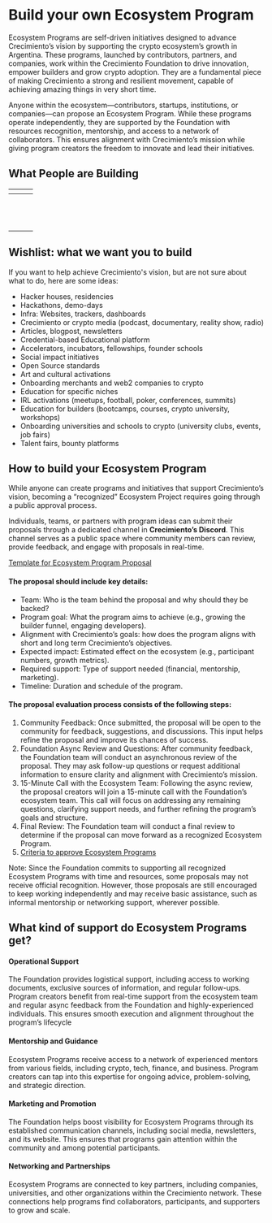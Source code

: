 # Build your own Ecosystem Program

Ecosystem Programs are self-driven initiatives designed to advance Crecimiento’s vision by supporting the crypto ecosystem’s growth in Argentina. These programs, launched by contributors, partners, and companies, work within the Crecimiento Foundation to drive innovation, empower builders and grow crypto adoption. They are a fundamental piece of making Crecimiento a strong and resilient movement, capable of achieving amazing things in very short time.

Anyone within the ecosystem—contributors, startups, institutions, or companies—can propose an Ecosystem Program. While these programs operate independently, they are supported by the Foundation with resources recognition, mentorship, and access to a network of collaborators. This ensures alignment with Crecimiento’s mission while giving program creators the freedom to innovate and lead their initiatives.

## What People are Building

<table data-view="cards"><thead><tr><th></th><th></th><th></th></tr></thead><tbody><tr><td></td><td></td><td></td></tr><tr><td></td><td></td><td></td></tr><tr><td></td><td></td><td></td></tr><tr><td></td><td></td><td></td></tr><tr><td></td><td></td><td></td></tr><tr><td></td><td></td><td></td></tr><tr><td></td><td></td><td></td></tr><tr><td></td><td></td><td></td></tr><tr><td></td><td></td><td></td></tr><tr><td></td><td></td><td></td></tr><tr><td></td><td></td><td></td></tr><tr><td></td><td></td><td></td></tr></tbody></table>

## Wishlist: what we want you to build

If you want to help achieve Crecimiento's vision, but are not sure about what to do, here are some ideas:

* Hacker houses, residencies
* Hackathons, demo-days
* Infra: Websites, trackers, dashboards
* Crecimiento or crypto media (podcast, documentary, reality show, radio)
* Articles, blogpost, newsletters
* Credential-based Educational platform
* Accelerators, incubators, fellowships, founder schools
* Social impact initiatives
* Open Source standards
* Art and cultural activations
* Onboarding merchants and web2 companies to crypto
* Education for specific niches
* IRL activations (meetups, football, poker, conferences, summits)
* Education for builders (bootcamps, courses, crypto university, workshops)&#x20;
* Onboarding universities and schools to crypto (university clubs, events, job fairs)
* Talent fairs, bounty platforms

## How to build your Ecosystem Program

While anyone can create programs and initiatives that support Crecimiento’s vision, becoming a “recognized” Ecosystem Project requires going through a public approval process.

Individuals, teams, or partners with program ideas can submit their proposals through a dedicated channel in **Crecimiento’s Discord**. This channel serves as a public space where community members can review, provide feedback, and engage with proposals in real-time.

[Template for Ecosystem Program Proposal](https://docs.google.com/document/d/1FC9ziCZL5Fyl4uktbr02GQ6-i68OKSM2muFHljac3LI/edit)

#### The proposal should include key details:

* Team: Who is the team behind the proposal and why should they be backed?
* Program goal: What the program aims to achieve (e.g., growing the builder funnel, engaging developers).
* Alignment with Crecimiento’s goals: how does the program aligns with short and long term Crecimiento’s objectives.
* Expected impact: Estimated effect on the ecosystem (e.g., participant numbers, growth metrics).
* Required support: Type of support needed (financial, mentorship, marketing).
* Timeline: Duration and schedule of the program.

#### The proposal evaluation process consists of the following steps:

1. Community Feedback: Once submitted, the proposal will be open to the community for feedback, suggestions, and discussions. This input helps refine the proposal and improve its chances of success.
2. Foundation Async Review and Questions: After community feedback, the Foundation team will conduct an asynchronous review of the proposal. They may ask follow-up questions or request additional information to ensure clarity and alignment with Crecimiento’s mission.
3. 15-Minute Call with the Ecosystem Team: Following the async review, the proposal creators will join a 15-minute call with the Foundation’s ecosystem team. This call will focus on addressing any remaining questions, clarifying support needs, and further refining the program’s goals and structure.
4. Final Review: The Foundation team will conduct a final review to determine if the proposal can move forward as a recognized Ecosystem Program.
5. [Criteria to approve Ecosystem Programs](https://docs.google.com/document/d/1T-fwmjlA7\_8j348BO6i0hWoUB44oSTJ19LjV8ew8wJQ/edit)

Note: Since the Foundation commits to supporting all recognized Ecosystem Programs with time and resources, some proposals may not receive official recognition. However, those proposals are still encouraged to keep working independently and may receive basic assistance, such as informal mentorship or networking support, wherever possible.

## What kind of support do Ecosystem Programs get?

#### Operational Support

The Foundation provides logistical support, including access to working documents, exclusive sources of information, and regular follow-ups. Program creators benefit from real-time support from the ecosystem team and regular async feedback from the Foundation and highly-experienced individuals. This ensures smooth execution and alignment throughout the program’s lifecycle

#### Mentorship and Guidance

Ecosystem Programs receive access to a network of experienced mentors from various fields, including crypto, tech, finance, and business. Program creators can tap into this expertise for ongoing advice, problem-solving, and strategic direction.

#### Marketing and Promotion

The Foundation helps boost visibility for Ecosystem Programs through its established communication channels, including social media, newsletters, and its website. This ensures that programs gain attention within the community and among potential participants.

#### Networking and Partnerships

Ecosystem Programs are connected to key partners, including companies, universities, and other organizations within the Crecimiento network. These connections help programs find collaborators, participants, and supporters to grow and scale.


